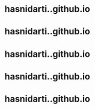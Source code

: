 # hasnidarti..github.io
# hasnidarti..github.io
# hasnidarti..github.io
# hasnidarti..github.io
# hasnidarti..github.io

